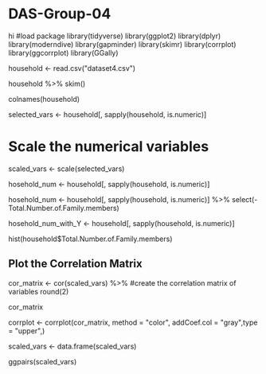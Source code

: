 # DAS-Group-04
hi
#load package
library(tidyverse)
library(ggplot2)
library(dplyr)
library(moderndive)
library(gapminder)
library(skimr)
library(corrplot)
library(ggcorrplot)
library(GGally)

household <- read.csv("dataset4.csv") 

household %>%
skim()

colnames(household)

selected_vars <- household[, sapply(household, is.numeric)]

# Scale the numerical variables
scaled_vars <- scale(selected_vars)

hosehold_num <- household[, sapply(household, is.numeric)]

hosehold_num <- household[, sapply(household, is.numeric)] %>%
select(-Total.Number.of.Family.members)

hosehold_num_with_Y <- household[, sapply(household, is.numeric)]

hist(household$Total.Number.of.Family.members)

## Plot the Correlation Matrix

cor_matrix <- cor(scaled_vars) %>% #create the correlation matrix of variables
  round(2)

cor_matrix

corrplot <- corrplot(cor_matrix, method = "color", addCoef.col = "gray",type = "upper",)

scaled_vars <- data.frame(scaled_vars)

ggpairs(scaled_vars)

